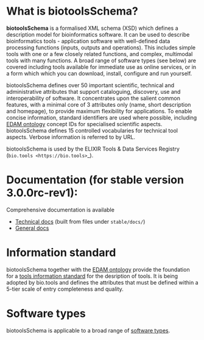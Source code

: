 # What is biotoolsSchema?

**biotoolsSchema** is a formalised XML schema (XSD) which defines a description model for bioinformatics software.  It can be used to describe bioinformatics tools - application software with well-defined data processing functions (inputs, outputs and operations).   This includes simple tools with one or a few closely related functions, and complex, multimodal tools with many functions.  A broad range of software types (see below) are covered including tools available for immediate use as online services, or in a form which which you can download, install, configure and run yourself.

biotoolsSchema defines over 50 important scientific, technical and administrative attributes that support cataloguing, discovery, use and interoperability of software.  It concentrates upon the salient common features, with a minimal core of 3 attributes only (name, short description and homepage), to provide maximum flexibility for applications.  To enable concise information, standard identifiers are used where possible, including [EDAM ontology](http://github.com/edamontology/edamontology) concept IDs for specialised scientific aspects.  biotoolsSchema defines 15 controlled vocabularies for technical tool aspects.  Verbose information is referred to by URL.

biotoolsSchema is used by the ELIXIR Tools & Data Services Registry (`bio.tools <https://bio.tools>`_).


# Documentation (for stable version 3.0.0rc-rev1):
Comprehensive documentation is available 
* [Technical docs](http://bio-tools.github.io/biotoolsSchema/) (built from files under ```stable/docs/```)
* [General docs](http://biotoolsschema.readthedocs.io/en/latest/)



# Information standard
biotoolsSchema together with the [EDAM ontology](https://github.com/edamontology/edamontology) provide the foundation for a [tools information standard](https://github.com/bio-tools/Tool-Information-Standard) for the desription of tools.  It is being adopted by bio.tools and defines the attributes that must be defined within a 5-tier scale of entry completeness and quality.

# Software types 
biotoolsSchema is applicable to a broad range of [software types](http://biotools.readthedocs.io/en/latest/curators_guide.html#tool-type).



